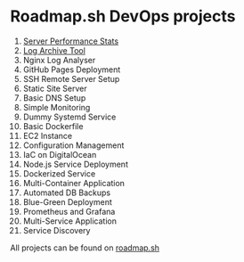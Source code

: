 # Roadmap.sh DevOps projects

1. [Server Performance Stats](https://github.com/abdessamadabidar/devops-lab/tree/master/server-performance-stats)
2. [Log Archive Tool](https://roadmap.sh/projects/log-archive-tool)
3. Nginx Log Analyser
4. GitHub Pages Deployment
5. SSH Remote Server Setup
6. Static Site Server
7. Basic DNS Setup
8. Simple Monitoring
9. Dummy Systemd Service
10. Basic Dockerfile
11. EC2 Instance
12. Configuration Management
13. IaC on DigitalOcean
14. Node.js Service Deployment
15. Dockerized Service
16. Multi-Container Application
17. Automated DB Backups
18. Blue-Green Deployment
19. Prometheus and Grafana
20. Multi-Service Application
21. Service Discovery

All projects can be found on [roadmap.sh](https://roadmap.sh/projects/server-stats)
